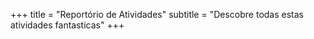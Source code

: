 +++
title = "Reportório de Atividades"
subtitle = "Descobre todas estas atividades fantasticas"
+++
